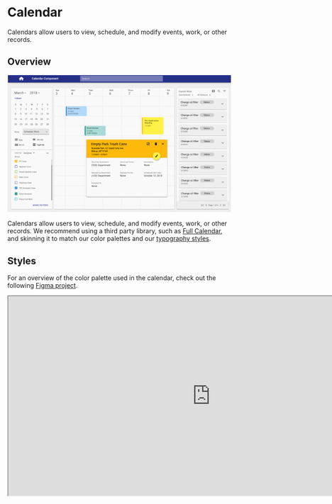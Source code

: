 # Calendar

Calendars allow users to view, schedule, and modify events, work, or other records. 

## Overview

<ImageBlock padded={false}>

![Calendar component](./images/calendar-overview.png)

</ImageBlock>

Calendars allow users to view, schedule, and modify events, work, or other records. We recommend using a third party library, such as <a href="https://fullcalendar.io/" target="_blank" rel="noopener noreferrer">Full Calendar</a>, and skinning it to match our color palettes and our [typography styles](/styles/typography).

## Styles

For an overview of the color palette used in the calendar, check out the following <a href="https://www.figma.com/file/wF374tcYJHbFqKxvVx9fkV/Forge-Calendar-palettes?node-id=0%3A1" target="_blank" rel="noreferrer noopener"> Figma project</a>.

<iframe style={{border: '1px solid rgba(0, 0, 0, 0.1)'}} width="910" height="450" src="https://www.figma.com/embed?embed_host=share&url=https%3A%2F%2Fwww.figma.com%2Ffile%2FwF374tcYJHbFqKxvVx9fkV%2FForge-Calendar-palettes%3Fnode-id%3D0%253A1" allowFullScreen></iframe>

